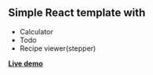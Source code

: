 ## Simple React template with
- Calculator
- Todo
- Recipe viewer(stepper)

**[Live demo](https://7hndr.github.io/react-template)**

